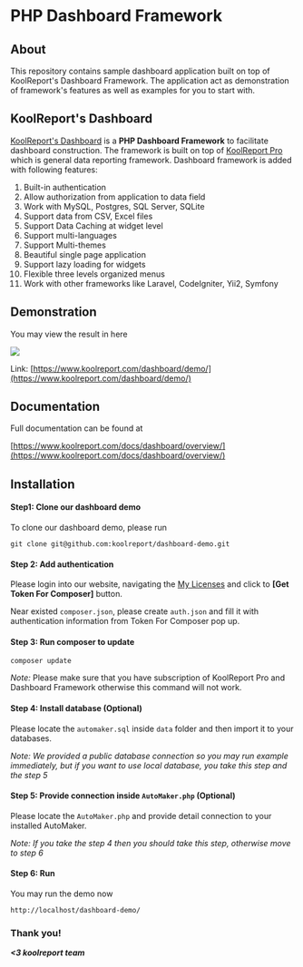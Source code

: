 # PHP Dashboard Framework

## About

This repository contains sample dashboard application built on top of KoolReport's Dashboard Framework. The application act as demonstration of framework's features as well as examples for you to start with.

## KoolReport's Dashboard

[KoolReport's Dashboard](https://www.koolreport.com/packages/dashboard) is a __PHP Dashboard Framework__ to facilitate dashboard construction. The framework is built on top of [KoolReport Pro](https://www.koolreport.com/get-koolreport-pro) which is general data reporting framework. Dashboard framework is added with following features:

1. Built-in authentication
2. Allow authorization from application to data field
3. Work with MySQL, Postgres, SQL Server, SQLite
4. Support data from CSV, Excel files
5. Support Data Caching at widget level
6. Support multi-languages
7. Support Multi-themes
8. Beautiful single page application
9. Support lazy loading for widgets
10. Flexible three levels organized menus
11. Work with other frameworks like Laravel, CodeIgniter, Yii2, Symfony

## Demonstration

You may view the result in here

[![](https://www.koolreport.com/assets/images/editor/c5/image5ff5e2c35199e.png)](https://www.koolreport.com/dashboard/demo/)

Link: [https://www.koolreport.com/dashboard/demo/](https://www.koolreport.com/dashboard/demo/)

## Documentation

Full documentation can be found at

[https://www.koolreport.com/docs/dashboard/overview/](https://www.koolreport.com/docs/dashboard/overview/)

## Installation

#### Step1: Clone our dashboard demo

To clone our dashboard demo, please run

```
git clone git@github.com:koolreport/dashboard-demo.git
```

#### Step 2: Add authentication

Please login into our website, navigating the [My Licenses](https://www.koolreport.com/my-licensed-packages) and click to __[Get Token For Composer]__ button.

Near existed `composer.json`, please create `auth.json` and fill it with authentication information from Token For Composer pop up.

#### Step 3: Run composer to update

```
composer update
```

*Note:* Please make sure that you have subscription of KoolReport Pro and Dashboard Framework otherwise this command will not work.

#### Step 4: Install database (Optional)

Please locate the `automaker.sql` inside `data` folder and then import it to your databases.

*Note: We provided a public database connection so you may run example immediately, but if you want to use local database, you take this step and the step 5*

#### Step 5: Provide connection inside `AutoMaker.php` (Optional)

Please locate the `AutoMaker.php` and provide detail connection to your installed AutoMaker.

*Note: If you take the step 4 then you should take this step, otherwise move to step 6*

#### Step 6: Run

You may run the demo now

```
http://localhost/dashboard-demo/
```

### Thank you!

__*<3 koolreport team*__